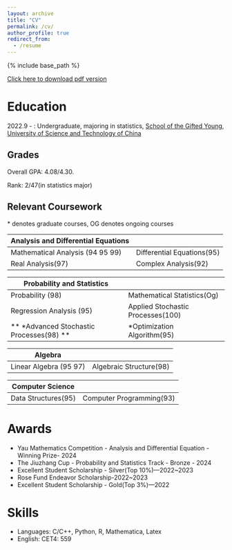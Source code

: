 ```yaml
---
layout: archive
title: "CV"
permalink: /cv/
author_profile: true
redirect_from:
  - /resume
---
```


{% include base_path %}

[Click here to download pdf version](../assets/Curriculum_Vitae.pdf)

Education
======
2022.9 - : Undergraduate, majoring in statistics, [School of the Gifted Young](https://en.scgy.ustc.edu.cn/), [University of Science and Technology of China](https://en.ustc.edu.cn/)

## Grades

Overall GPA: 4.08/4.30.

Rank: 2/47(in statistics major)

## Relevant Coursework
\* denotes graduate courses, OG denotes ongoing courses

|Analysis and Differential Equations||
|------------ | ----------- |
| Mathematical Analysis (94 95 99)| Differential Equations(95)| 
| Real Analysis(97) | Complex Analysis(92)      |

|Probability and Statistics||
|------------ | ----------- |
| Probability (98)| Mathematical Statistics(Og)| 
|Regression Analysis (95) | Applied Stochastic Processes(100) | 
|** *Advanced Stochastic Processes(98) **  |*Optimization Algorithm(95)|

|Algebra||
|------------ | ----------- |
| Linear Algebra (95 97)| Algebraic Structure(98)| 

|Computer Science||
|------------ | ----------- |
| Data Structures(95)| Computer Programming(93)| 

# Awards
* Yau Mathematics Competition - Analysis and Differential Equation - Winning Prize- 2024
* The Jiuzhang Cup - Probability and Statistics Track - Bronze - 2024
* Excellent Student Scholarship - Silver(Top 10%)—2022~2023
* Rose Fund Endeavor Scholarship-2022~2023
* Excellent Student Scholarship - Gold(Top 3%)—2022

  
# Skills
* Languages: C/C++, Python,   R, Mathematica, Latex
* English: CET4: 559
  <!--    Libraries: pandas, NumPy, Matplotlib -->
 

